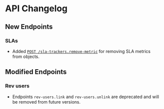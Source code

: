 
# API Changelog

## New Endpoints

### SLAs
- Added [`POST /sla-trackers.remove-metric`](/beta/api-reference/slas/sla-trackers-remove-metric) for removing SLA metrics from objects.

## Modified Endpoints

### Rev users
- Endpoints `rev-users.link` and `rev-users.unlink` are deprecated and will be removed from future versions.
